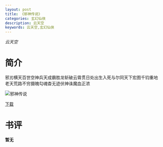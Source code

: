 ```yaml
---
layout: post
title: 《邪神传说》
categories: 玄幻仙侠
description: 云天空
keywords: 云天空,玄幻仙侠
---
```

*云天空*

# 简介
邪刃横天百世空神兵天成霸胜龙斩破云霄贯日处出生入死与尔同天下宏图千钧重地老天荒路不穷摄魄勾魂杳无迹伏神诛魔血正浓

![邪神传说](https://cdn.jsdelivr.net/gh/YYbooks0/yybooks0img@master/bookscover2/邪神传说.1bb1s4iyxccg.jpg)

[下载](https://link.jscdn.cn/1drv/aHR0cHM6Ly8xZHJ2Lm1zL3QvcyFBaGU2R2dNWmVFb2poZ3VZbVNzNEtNZ2N6cUdsP2U9N3BVeG1D.txt)

# 书评
**暂无**